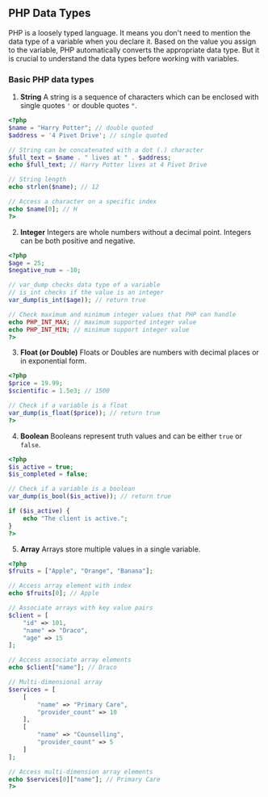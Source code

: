## PHP Data Types
PHP is a loosely typed language. It means you don't need to mention the data type of a variable when you declare it. Based on the value you assign to the variable, PHP automatically converts the appropriate data type. But it is crucial to understand the data types before working with variables.

### Basic PHP data types
1. **String**
A string is a sequence of characters which can be enclosed with single quotes `'` or double quotes `"`.

```php
<?php
$name = "Harry Potter"; // double quoted
$address = '4 Pivet Drive'; // single quoted

// String can be concatenated with a dot (.) character
$full_text = $name . " lives at " . $address;
echo $full_text; // Harry Potter lives at 4 Pivet Drive

// String length
echo strlen($name); // 12

// Access a character on a specific index
echo $name[0]; // H
?>
```

2. **Integer**
Integers are whole numbers without a decimal point. Integers can be both positive and negative.

```php
<?php
$age = 25;
$negative_num = -10;

// var_dump checks data type of a variable
// is_int checks if the value is an integer
var_dump(is_int($age)); // return true

// Check maximum and minimum integer values that PHP can handle
echo PHP_INT_MAX; // maximum supported integer value
echo PHP_INT_MIN; // minimum support integer value
?>
```

3. **Float (or Double)**
Floats or Doubles are numbers with decimal places or in exponential form.

```php
<?php
$price = 19.99;
$scientific = 1.5e3; // 1500

// Check if a variable is a float
var_dump(is_float($price)); // return true
?>
```

4. **Boolean**
Booleans represent truth values and can be either `true` or `false`.

```php
<?php
$is_active = true;
$is_completed = false;

// Check if a variable is a boolean
var_dump(is_bool($is_active)); // return true

if ($is_active) {
    echo "The client is active.";
}
?>
```

5. **Array**
Arrays store multiple values in a single variable.

```php
<?php
$fruits = ["Apple", "Orange", "Banana"];

// Access array element with index
echo $fruits[0]; // Apple

// Associate arrays with key value pairs
$client = [
    "id" => 101,
    "name" => "Draco",
    "age" => 15
];

// Access associate array elements
echo $client["name"]; // Draco

// Multi-dimensional array
$services = [
    [
        "name" => "Primary Care",
        "provider_count" => 10
    ],
    [
        "name" => "Counselling",
        "provider_count" => 5
    ]
];

// Access multi-dimension array elements
echo $services[0]["name"]; // Primary Care
?>
```
